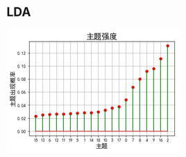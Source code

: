 # LDA
![image](https://github.com/caijunyu/LDA/blob/master/picture/%E4%B8%BB%E9%A2%98%E7%9A%84%E5%BC%BA%E5%BA%A6.png)
